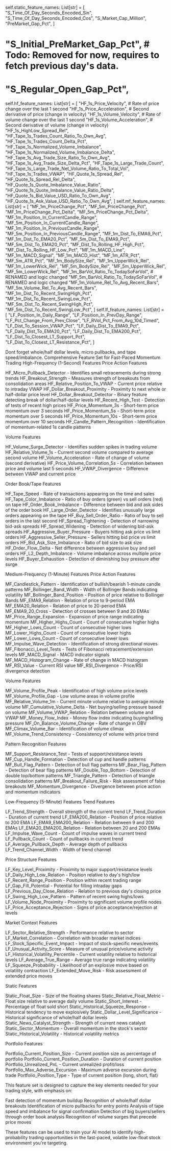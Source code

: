 self.static_feature_names: List[str] = [
"S_Time_Of_Day_Seconds_Encoded_Sin",
"S_Time_Of_Day_Seconds_Encoded_Cos",
"S_Market_Cap_Million",
"PreMarket_Gap_Pct",
]
# "S_Initial_PreMarket_Gap_Pct", # Todo: Removed for now, requires to fetch previous day's data.
# "S_Regular_Open_Gap_Pct",
self.hf_feature_names: List[str] = [
"HF_1s_Price_Velocity", # Rate of price change over the last 1 second
"HF_1s_Price_Acceleration", # Second derivative of price (change in velocity)
"HF_1s_Volume_Velocity", # Rate of volume change over the last 1 second
"HF_1s_Volume_Acceleration", # Second derivative of volume (change in velocity)
"HF_1s_HighLow_Spread_Rel",
"HF_Tape_1s_Trades_Count_Ratio_To_Own_Avg",
"HF_Tape_1s_Trades_Count_Delta_Pct",
"HF_Tape_1s_Normalized_Volume_Imbalance",
"HF_Tape_1s_Normalized_Volume_Imbalance_Delta",
"HF_Tape_1s_Avg_Trade_Size_Ratio_To_Own_Avg",
"HF_Tape_1s_Avg_Trade_Size_Delta_Pct",
"HF_Tape_1s_Large_Trade_Count",
"HF_Tape_1s_Large_Trade_Net_Volume_Ratio_To_Total_Vol",
"HF_Tape_1s_Trades_VWAP",
"HF_Quote_1s_Spread_Rel",
"HF_Quote_1s_Spread_Rel_Delta",
"HF_Quote_1s_Quote_Imbalance_Value_Ratio",
"HF_Quote_1s_Quote_Imbalance_Value_Ratio_Delta",
"HF_Quote_1s_Bid_Value_USD_Ratio_To_Own_Avg",
"HF_Quote_1s_Ask_Value_USD_Ratio_To_Own_Avg",
]
self.mf_feature_names: List[str] = [
"MF_1m_PriceChange_Pct", "MF_5m_PriceChange_Pct", "MF_1m_PriceChange_Pct_Delta", "MF_5m_PriceChange_Pct_Delta",
"MF_1m_Position_In_CurrentCandle_Range", "MF_5m_Position_In_CurrentCandle_Range", "MF_1m_Position_In_PreviousCandle_Range",
"MF_5m_Position_In_PreviousCandle_Range",
"MF_1m_Dist_To_EMA9_Pct", "MF_1m_Dist_To_EMA20_Pct", "MF_5m_Dist_To_EMA9_Pct", "MF_5m_Dist_To_EMA20_Pct",
"MF_Dist_To_Rolling_HF_High_Pct", "MF_Dist_To_Rolling_HF_Low_Pct",
"MF_1m_MACD_Line", "MF_1m_MACD_Signal", "MF_1m_MACD_Hist", "MF_1m_ATR_Pct", "MF_5m_ATR_Pct",
"MF_1m_BodySize_Rel", "MF_1m_UpperWick_Rel", "MF_1m_LowerWick_Rel", "MF_5m_BodySize_Rel", "MF_5m_UpperWick_Rel", "MF_5m_LowerWick_Rel",
"MF_1m_BarVol_Ratio_To_TodaySoFarVol", # RENAMED and logic changed
"MF_5m_BarVol_Ratio_To_TodaySoFarVol", # RENAMED and logic changed
"MF_1m_Volume_Rel_To_Avg_Recent_Bars", "MF_5m_Volume_Rel_To_Avg_Recent_Bars",
"MF_1m_Dist_To_Recent_SwingHigh_Pct", "MF_1m_Dist_To_Recent_SwingLow_Pct", "MF_5m_Dist_To_Recent_SwingHigh_Pct",
"MF_5m_Dist_To_Recent_SwingLow_Pct",
]
self.lf_feature_names: List[str] = [
"LF_Position_In_Daily_Range", "LF_Position_In_PrevDay_Range", "LF_Pct_Change_From_Prev_Close",
"LF_RVol_Pct_From_Avg_10d_Timed", "LF_Dist_To_Session_VWAP_Pct",
"LF_Daily_Dist_To_EMA9_Pct", "LF_Daily_Dist_To_EMA20_Pct", "LF_Daily_Dist_To_EMA200_Pct",
"LF_Dist_To_Closest_LT_Support_Pct", "LF_Dist_To_Closest_LT_Resistance_Pct",
]

Dont forget whole/half dollar levels, micro pullbacks, and tape speed/imbalance.
Comprehensive Feature Set for Fast-Paced Momentum Trading
High-Frequency (1-Second) Features
Price Action Features

HF_Micro_Pullback_Detector - Identifies small retracements during strong trends
HF_Breakout_Strength - Measures strength of breakouts from consolidation areas
HF_Relative_Position_To_VWAP - Current price relative to intraday VWAP
HF_Dollar_Breakout_Proximity - Proximity to next whole or half-dollar price level
HF_Dollar_Breakout_Detector - Binary feature detecting break of dollar/half-dollar levels
HF_Recent_High_Test - Detection of tests of recent high prices
HF_Price_Momentum_3s - Short-term price momentum over 3 seconds
HF_Price_Momentum_5s - Short-term price momentum over 5 seconds
HF_Price_Momentum_10s - Short-term price momentum over 10 seconds
HF_Candle_Pattern_Recognition - Identification of momentum-related 1s candle patterns

Volume Features

HF_Volume_Surge_Detector - Identifies sudden spikes in trading volume
HF_Relative_Volume_1s - Current second volume compared to average second volume
HF_Volume_Acceleration - Rate of change of volume (second derivative)
HF_Price_Volume_Correlation_5s - Correlation between price and volume last 5 seconds
HF_VWAP_Divergence - Difference between VWAP and current price

Order Book/Tape Features

HF_Tape_Speed - Rate of transactions appearing on the time and sales
HF_Tape_Color_Imbalance - Ratio of buy orders (green) vs sell orders (red) on tape
HF_Order_Book_Imbalance - Difference between bid and ask sides of the order book
HF_Large_Order_Detector - Identifies unusually large orders appearing on the tape
HF_Buy_Sell_Order_Ratio - Ratio of buy to sell orders in the last second
HF_Spread_Tightening - Detection of narrowing bid-ask spreads
HF_Spread_Widening - Detection of widening bid-ask spreads
HF_Aggressive_Buyer_Pressure - Buyers hitting ask price vs limit orders
HF_Aggressive_Seller_Pressure - Sellers hitting bid price vs limit orders
HF_Bid_Ask_Size_Imbalance - Ratio of bid size to ask size
HF_Order_Flow_Delta - Net difference between aggressive buy and sell orders
HF_L2_Depth_Imbalance - Volume imbalance across multiple price levels
HF_Buyer_Exhaustion - Detection of diminishing buy pressure after surge

Medium-Frequency (1-Minute) Features
Price Action Features

MF_Candlestick_Pattern - Identification of bullish/bearish 1-minute candle patterns
MF_Bollinger_Band_Width - Width of Bollinger Bands indicating volatility
MF_Bollinger_Band_Position - Position of price relative to Bollinger Bands
MF_EMA9_Relation - Relation of price to 9-period EMA
MF_EMA20_Relation - Relation of price to 20-period EMA
MF_EMA9_20_Cross - Detection of crosses between 9 and 20 EMAs
MF_Price_Range_Expansion - Expansion of price range indicating momentum
MF_Higher_Highs_Count - Count of consecutive higher highs
MF_Higher_Lows_Count - Count of consecutive higher lows
MF_Lower_Highs_Count - Count of consecutive lower highs
MF_Lower_Lows_Count - Count of consecutive lower lows
MF_Impulse_Wave_Detection - Identification of strong directional moves
MF_Fibonacci_Level_Tests - Tests of Fibonacci retracement/extension levels
MF_MACD_Signal - MACD indicator signals
MF_MACD_Histogram_Change - Rate of change in MACD histogram
MF_RSI_Value - Current RSI value
MF_RSI_Divergence - Price/RSI divergence detection

Volume Features

MF_Volume_Profile_Peak - Identification of high volume price levels
MF_Volume_Profile_Gap - Low volume areas in volume profile
MF_Relative_Volume_1m - Current minute volume relative to average minute volume
MF_Cumulative_Volume_Delta - Net buying/selling pressure based on volume
MF_Volume_VWAP_Relation - Relation between volume and VWAP
MF_Money_Flow_Index - Money flow index indicating buying/selling pressure
MF_On_Balance_Volume_Change - Rate of change in OBV
MF_Climax_Volume_Bar - Identification of volume climax
MF_Volume_Trend_Consistency - Consistency of volume with price trend

Pattern Recognition Features

MF_Support_Resistance_Test - Tests of support/resistance levels
MF_Cup_Handle_Formation - Detection of cup and handle patterns
MF_Bull_Flag_Pattern - Detection of bull flag patterns
MF_Bear_Flag_Pattern - Detection of bear flag patterns
MF_Double_Top_Bottom - Detection of double top/bottom patterns
MF_Triangle_Pattern - Detection of triangle consolidation patterns
MF_Breakout_Failure_Risk - Risk assessment of false breakouts
MF_Momentum_Divergence - Divergence between price action and momentum indicators

Low-Frequency (5-Minute) Features
Trend Features

LF_Trend_Strength - Overall strength of the current trend
LF_Trend_Duration - Duration of current trend
LF_EMA200_Relation - Position of price relative to 200 EMA
LF_EMA9_EMA200_Relation - Relation between 9 and 200 EMAs
LF_EMA20_EMA200_Relation - Relation between 20 and 200 EMAs
LF_Impulse_Wave_Count - Count of impulse waves in current trend
LF_Pullback_Count - Count of pullbacks in current trend
LF_Average_Pullback_Depth - Average depth of pullbacks
LF_Trend_Channel_Width - Width of trend channel

Price Structure Features

LF_Key_Level_Proximity - Proximity to major support/resistance levels
LF_Daily_High_Low_Relation - Position relative to day's high/low
LF_Recent_Range_Position - Position within recent trading range
LF_Gap_Fill_Potential - Potential for filling intraday gaps
LF_Previous_Day_Close_Relation - Relation to previous day's closing price
LF_Swing_High_Low_Pattern - Pattern of recent swing highs/lows
LF_Volume_Node_Proximity - Proximity to significant volume profile nodes
LF_Price_Acceptance_Rejection - Signs of price acceptance/rejection at levels

Market Context Features

LF_Sector_Relative_Strength - Performance relative to sector
LF_Market_Correlation - Correlation with broader market indices
LF_Stock_Specific_Event_Impact - Impact of stock-specific news/events
LF_Unusual_Activity_Score - Measure of unusual price/volume activity
LF_Historical_Volatility_Percentile - Current volatility relative to historical levels
LF_Average_True_Range - Average true range indicating volatility
LF_Squeeze_Probability - Likelihood of an explosive move based on volatility contraction
LF_Extended_Move_Risk - Risk assessment of extended price moves

Static Features

Static_Float_Size - Size of the floating shares
Static_Relative_Float_Metric - Float size relative to average daily volume
Static_Short_Interest - Percentage of float sold short
Static_Historical_Squeeze_Response - Historical tendency to move explosively
Static_Dollar_Level_Significance - Historical significance of whole/half dollar levels
Static_News_Catalyst_Strength - Strength of current news catalyst
Static_Sector_Momentum - Overall momentum in the stock's sector
Static_Historical_Volatility - Historical volatility metrics

Portfolio Features

Portfolio_Current_Position_Size - Current position size as percentage of portfolio
Portfolio_Current_Position_Duration - Duration of current position
Portfolio_Unrealized_PnL - Current unrealized profit/loss
Portfolio_Max_Adverse_Excursion - Maximum adverse excursion during trade
Portfolio_Position_Type - Type of current position (long, short, flat)

This feature set is designed to capture the key elements needed for your trading style, with emphasis on:

Fast detection of momentum buildup
Recognition of whole/half dollar breakouts
Identification of micro pullbacks for entry points
Analysis of tape speed and imbalance for signal confirmation
Detection of big buyers/sellers through order book analysis
Recognition of volume surges that precede price moves

These features can be used to train your AI model to identify high-probability trading opportunities in the fast-paced, volatile low-float stock environment
you're targeting.